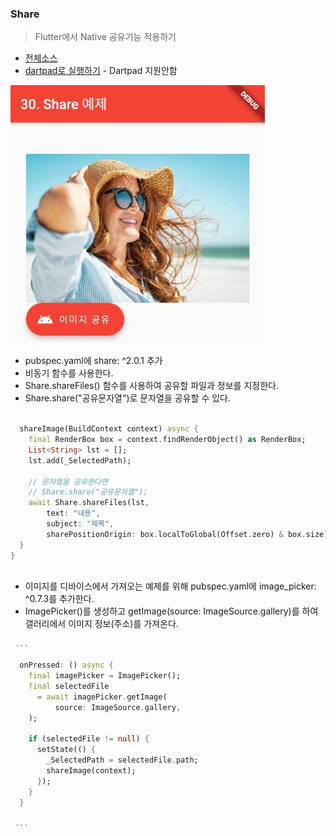 ### Share
> Flutter에서 Native 공유기능 적용하기

- [전체소스](../../lib/advance/ShareExample.dart)
- [dartpad로 실행하기](#) - Dartpad 지원안함

![](../images/ShareExample.jpg)

- pubspec.yaml에 share: ^2.0.1 추가
- 비동기 함수를 사용한다.
- Share.shareFiles() 함수를 사용하여 공유할 파일과 정보를 지정한다.
- Share.share("공유문자열")로 문자열을 공유할 수 있다.

~~~dart
  
  shareImage(BuildContext context) async {
    final RenderBox box = context.findRenderObject() as RenderBox;
    List<String> lst = [];
    lst.add(_SelectedPath);

    // 문자열을 공유한다면
    // Share.share("공유문자열");
    await Share.shareFiles(lst,
        text: "내용",
        subject: "제목",
        sharePositionOrigin: box.localToGlobal(Offset.zero) & box.size);
  }
}
    
~~~

- 이미지를 디바이스에서 가져오는 예제를 위해 pubspec.yaml에 image_picker: ^0.7.3를 추가한다.
- ImagePicker()를 생성하고 getImage(source: ImageSource.gallery)를 하여 갤러리에서 이미지 정보(주소)를 가져온다.

~~~ dart
 ...
 
  onPressed: () async {
    final imagePicker = ImagePicker();
    final selectedFile 
      = await imagePicker.getImage(
          source: ImageSource.gallery,
    );
    
    if (selectedFile != null) {
      setState(() {
        _SelectedPath = selectedFile.path;
        shareImage(context);
      });
    }
  }
  
 ... 
~~~
